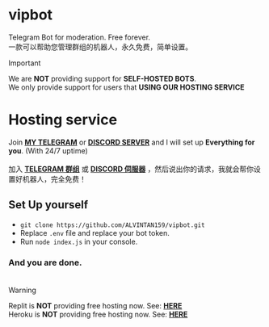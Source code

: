 # vipbot
Telegram Bot for moderation. Free forever. </br> 一款可以帮助您管理群组的机器人，永久免费，简单设置。

> [!important]
> We are **NOT** providing support for **SELF-HOSTED BOTS**.
> </br>We only provide support for users that **USING OUR HOSTING SERVICE** 

# Hosting service
Join **[MY TELEGRAM](https://t.me/Tzy_Premium)** or **[DISCORD SERVER](https://discord.gg/xMy2pxc6xX)** and I will set up **Everything for you**. (With 24/7 uptime) </br>
</br>
加入 **[TELEGRAM 群组](https://t.me/Tzy_Premium)** 或 **[DISCORD 伺服器](https://discord.gg/xMy2pxc6xX)** ，然后说出你的请求，我就会帮你设置好机器人，完全免费！

##  Set Up yourself
* `git clone https://github.com/ALVINTAN159/vipbot.git`<br />
* Replace `.env` file and replace your bot token.</br>
* Run `node index.js` in your console.

### And you are done.<br /><br>
> [!warning]
> Replit is **NOT** providing free hosting now. See: **[HERE](https://blog.replit.com/hosting-changes)**
> <br> Heroku is **NOT** providing free hosting now. See: **[HERE](https://help.heroku.com/RSBRUH58/removal-of-heroku-free-product-plans-faq)**
